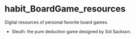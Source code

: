 # habit_BoardGame_resources
Digital resources of personal favorite board games.
* Sleuth: the pure deduction game designed by Sid Sackson. 
